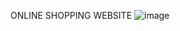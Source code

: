 ONLINE SHOPPING WEBSITE
![image](https://github.com/user-attachments/assets/073fafe4-869d-4dee-b8d0-ea9e89a42499)
